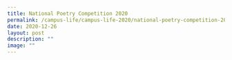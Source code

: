 ```yaml
---
title: National Poetry Competition 2020
permalink: /campus-life/campus-life-2020/national-poetry-competition-2020/
date: 2020-12-26
layout: post
description: ""
image: ""
---
```

